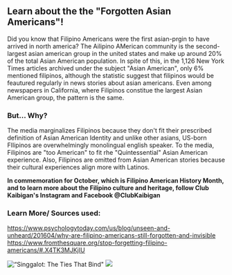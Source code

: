 ## Learn about the the "Forgotten Asian Americans"!

Did you know that Filipino Americans were the first asian-prgin to have arrived in north america? The Ailipino AMerican community is the second-largest asian american group in the united states and make up around 20% of the total Asian American population. In spite of this, in the 1,126 New York Times articles archived under the subject "Asian American", only 6% mentioned filipinos, although the statistic suggest that filipinos would be feautured regularly in news stories about asian americans. Even among newspapers in California, where Filipinos constitue the largest Asian American group, the pattern is the same. 

### But... Why?

The media marginalizes Filipinos because they don't fit their prescribed definition of Asian American Identity and unlike other asians, US-born FIlipinos are overwhelmingly monolingual english speaker. To the media, Filipinos are "too American" to fit rhe "Quintessential" Asian American experience. Also, Filipinos are omitted from Asian American stories because their cultural experiences align more with Latinos.

**In commemoration for October, which is Filipino American History Month, and to learn more about the Filipino culture and heritage, follow Club Kaibigan's Instagram and Facebook @ClubKaibigan**

### Learn More/ Sources used:

https://www.psychologytoday.com/us/blog/unseen-and-unheard/201604/why-are-filipino-americans-still-forgotten-and-invisible
https://www.fromthesquare.org/stop-forgetting-filipino-americans/#.X4TK3MJKjIU

![“Singgalot: The Ties That Bind"](https://drexel.edu/~/media/Images/now/professionals/release_images/full/Smithsonian-Traveling-Exhibition-Brings-Filipino-American-History-to-Life.ashx)
![](https://media.newyorker.com/photos/5d2cf62c4ebe2d00094886e4/16:9/w_2351,h_1322,c_limit/Hsu-AsianAmerican.jpg)
